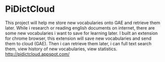 # PiDictCloud
This project will help me store new vocabularies onto GAE and retrieve them later. While i research or reading english documents on
internet, there are some new vocabularies i want to save for learning later. I built an extension for chrome browser, this extension will
save new vocabularies and send them to cloud (GAE). Then i can retrieve them later, i can full text search them, view history of new vocabularies,
 view statistics.
 http://pidictcloud.appspot.com/
 
